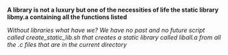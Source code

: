 **A library is not a luxury but one of the necessities of life the static library libmy.a containing all the functions listed**

*Without libraries what have we? We have no past and no future script called create_static_lib.sh that creates a static library called liball.a from all the .c files that are in the current directory*

